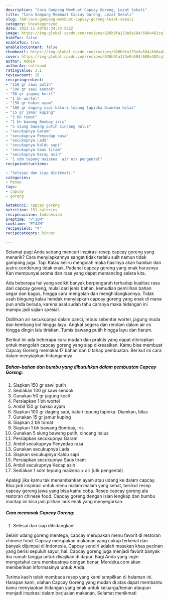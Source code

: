 ```yaml
---
description: "Cara Gampang Membuat Capcay Goreng, Lezat Sekali"
title: "Cara Gampang Membuat Capcay Goreng, Lezat Sekali"
slug: 769-cara-gampang-membuat-capcay-goreng-lezat-sekali
category: Uncategorized
date: 2022-11-20T02:34:34.562Z
image: https://img-global.cpcdn.com/recipes/026b9fa133e9a584/680x482cq70/capcay-goreng-foto-resep-utama.jpg
hideToc: false
enableToc: true
enableTocContent: false
thumbnail: https://img-global.cpcdn.com/recipes/026b9fa133e9a584/680x482cq70/capcay-goreng-foto-resep-utama.jpg
cover: https://img-global.cpcdn.com/recipes/026b9fa133e9a584/680x482cq70/capcay-goreng-foto-resep-utama.jpg
author: Admin
authorAv: notfound
ratingvalue: 3.1
reviewcount: 16
recipeingredient:
- "150 gr sawi putih"
- "100 gr sawi sendok"
- "50 gr jagung kecil"
- "1 bh wortel"
- "150 gr bakso ayam"
- "100 gr daging sapi baluri tepung tapioka Diamkan bilas"
- "15 gr jamur kuping"
- "2 bh tomat"
- "1 bh bawang Bombay iris"
- "5 siung bawang putih cincang halus"
- "secukupnya Garam"
- "secukupnya Penyedap rasa"
- "secukupnya Lada"
- "secukupnya Kaldu sapi"
- "secukupnya Saus tiram"
- "secukupnya Kecap asin"
- "1 sdm tepung maizena  air utk pengental"
recipeinstructions:

- "Selesai dan siap dinikmati!"
categories:
- Resep
tags:
- capcay
- goreng

katakunci: capcay goreng 
nutrition: 151 calories
recipecuisine: Indonesian
preptime: "PT36M"
cooktime: "PT42M"
recipeyield: "4"
recipecategory: Dinner

---
```



Selamat pagi Anda sedang mencari inspirasi resep capcay goreng yang menarik? Cara menyiapkannya sangat tidak terlalu sulit namun tidak gampang juga. Tapi Kalau keliru mengolah maka hasilnya akan hambar dan justru cenderung tidak enak. Padahal capcay goreng yang enak harusnya Kan mempunyai aroma dan rasa yang dapat memancing selera kita.


Ada beberapa hal yang sedikit banyak berpengaruh terhadap kualitas rasa dari capcay goreng, mulai dari jenis bahan, kemudian pemilihan bahan segar dan bagus, hingga cara mengolah dan menghidangkannya. Tidak usah bingung kalau hendak menyiapkan capcay goreng yang enak di mana pun anda berada, karena asal sudah tahu caranya maka hidangan ini mampu jadi sajian spesial.

Didihkan air secukupnya dalam panci, rebus sebentar wortel, jagung muda dan kembang kol hingga layu. Angkat segera dan rendam dalam air es hingga dingin lalu tiriskan. Tumis bawang putih hingga layu dan harum.


Berikut ini ada beberapa cara mudah dan praktis yang dapat diterapkan untuk mengolah capcay goreng yang siap dikreasikan. Kamu bisa membuat Capcay Goreng memakai 17 bahan dan 0 tahap pembuatan. Berikut ini cara dalam menyiapkan hidangannya.

<!--inarticleads1-->

##### Bahan-bahan dan bumbu yang dibutuhkan dalam pembuatan Capcay Goreng:

1. Siapkan 150 gr sawi putih
1. Sediakan 100 gr sawi sendok
1. Gunakan 50 gr jagung kecil
1. Persiapkan 1 bh wortel
1. Ambil 150 gr bakso ayam
1. Siapkan 100 gr daging sapi, baluri tepung tapioka. Diamkan, bilas
1. Gunakan 15 gr jamur kuping
1. Siapkan 2 bh tomat
1. Siapkan 1 bh bawang Bombay, iris
1. Gunakan 5 siung bawang putih, cincang halus
1. Persiapkan secukupnya Garam
1. Ambil secukupnya Penyedap rasa
1. Gunakan secukupnya Lada
1. Siapkan secukupnya Kaldu sapi
1. Persiapkan secukupnya Saus tiram
1. Ambil secukupnya Kecap asin
1. Sediakan 1 sdm tepung maizena + air (utk pengental)


Apalagi jika kamu tak menambahkan ayam atau udang ke dalam capcay. Bisa jadi inspirasi untuk menu malam malam yang sehat, berikut resep capcay goreng jawa yang bisa kamu coba. Resep capcay goreng ala restoran chinese food. Capcay goreng dengan isian lengkap dan bumbu mantap ini bisa jadi pilihan lauk enak yang menyegarkan. 

<!--inarticleads2-->

##### Cara memasak Capcay Goreng:


1. Selesai dan siap dihidangkan!

Selain udang goreng mentega, capcay merupakan menu favorit di restoran chinese food. Capcay merupakan makanan yang cukup terkenal dan banyak dijumpai di Indonesia. Capcay sendiri adalah masakan khas pecinan yang berisi sepuluh sayur, hal. Capcay goreng juga menjadi favorit banyak ibu rumah tangga untuk disajikan di dapur. Bagi Anda yang ingin mengetahui cara membuatnya dengan benar, Merdeka.com akan memberikan informasinya untuk Anda. 

Terima kasih telah membaca resep yang kami tampilkan di halaman ini. Harapan kami, olahan Capcay Goreng yang mudah di atas dapat membantu kamu menyiapkan hidangan yang enak untuk keluarga/teman ataupun menjadi inspirasi dalam berjualan makanan. Selamat menikmati
